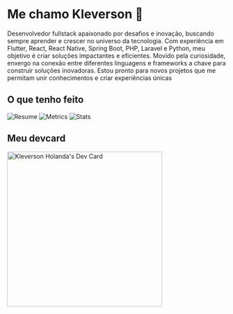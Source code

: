 # Me chamo Kleverson 👋

Desenvolvedor fullstack apaixonado por desafios e inovação, buscando sempre aprender e crescer no universo da tecnologia. Com experiência em Flutter, React, React Native, Spring Boot, PHP, Laravel e Python, meu objetivo é criar soluções impactantes e eficientes. Movido pela curiosidade, enxergo na conexão entre diferentes linguagens e frameworks a chave para construir soluções inovadoras. Estou pronto para novos projetos que me permitam unir conhecimentos e criar experiências únicas

## O que tenho feito
![Resume](https://myreadme.vercel.app/api/embed/YOURUSERNAME?panels=userstatistics,toprepositories,toplanguages,commitgraph)
![Metrics](https://metrics.lecoq.io/kleverson?template=classic&base.header=0&gists=1&lines=1&config.timezone=America%2FToronto)
![Stats](https://github-readme-stats.vercel.app/api/top-langs?username=kleverson&show_icons=true&locale=en&layout=compact&theme=chartreuse-dark)

## Meu devcard
<a href="https://app.daily.dev/klevs"><img src="https://api.daily.dev/devcards/v2/wZk224qGSomzrJ38Ini3v.png?r=4a9" width="356" alt="Kleverson Holanda's Dev Card"/></a>
